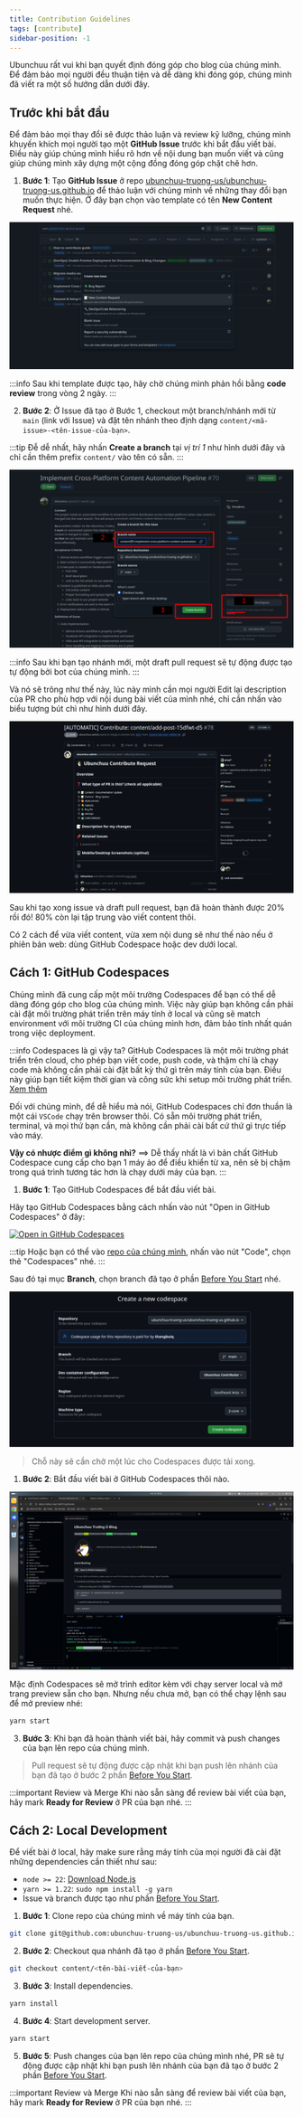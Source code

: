 ```yaml
---
title: Contribution Guidelines
tags: [contribute]
sidebar-position: -1
---
```


Ubunchuu rất vui khi bạn quyết định đóng góp cho blog của chúng mình. Để đảm bảo mọi người đều thuận tiện và dễ dàng khi đóng góp, chúng mình đã viết ra một số hướng dẫn dưới đây.

## Trước khi bắt đầu

Để đảm bảo mọi thay đổi sẽ được thảo luận và review kỹ lưỡng, chúng mình khuyến khích mọi người tạo một **GitHub Issue** trước khi bắt đầu viết bài. Điều này giúp chúng mình hiểu rõ hơn về nội dung bạn muốn viết và cũng giúp chúng mình xây dựng một cộng đồng đóng góp chặt chẽ hơn.

1. **Bước 1**: Tạo **GitHub Issue** ở repo [ubunchuu-truong-us/ubunchuu-truong-us.github.io](https://github.com/ubunchuu-truong-us/ubunchuu-truong-us.github.io) để thảo luận với chúng mình về những thay đổi bạn muốn thực hiện. Ở đây bạn chọn vào template có tên **New Content Request** nhé.

![GitHub Issue](static/github-issue.png)

:::info
Sau khi template được tạo, hãy chờ chúng mình phản hồi bằng **code review** trong vòng 2 ngày.
:::

2. **Bước 2**: Ở Issue đã tạo ở Bước 1, checkout một branch/nhánh mới từ `main` (link với Issue) và đặt tên nhánh theo định dạng `content/<mã-issue>-<tên-issue-của-bạn>`.

:::tip
Đễ dễ nhất, hãy nhấn **Create a branch** tại *vị trí 1* như hình dưới đây và chỉ cần thêm prefix `content/` vào tên có sẵn.
:::

![GitHub Branch](static/github-branch.png)

:::info
Sau khi bạn tạo nhánh mới, một draft pull request sẽ tự động được tạo tự động bởi bot của chúng mình.
:::

Và nó sẽ trông như thế này, lúc này mình cần mọi người Edit lại description của PR cho phù hợp với nội dung bài viết của mình nhé, chỉ cần nhấn vào biểu tượng bút chì như hình dưới đây.

![GitHub PR](static/github-pr.png)

Sau khi tạo xong issue và draft pull request, bạn đã hoàn thành được 20% rồi đó! 80% còn lại tập trung vào viết content thôi.

Có 2 cách để vừa viết content, vừa xem nội dung sẽ như thế nào nếu ở phiên bản web: dùng GitHub Codespace hoặc dev dưới local.

## Cách 1: GitHub Codespaces

Chúng mình đã cung cấp một môi trường Codespaces để bạn có thể dễ dàng đóng góp cho blog của chúng mình. Việc này giúp bạn không cần phải cài đặt môi trường phát triển trên máy tính ở local và cũng sẽ match environment với môi trường CI của chúng mình hơn, đảm bảo tính nhất quán trong việc deployment.

:::info Codespaces là gì vậy ta?
GitHub Codespaces là một môi trường phát triển trên cloud, cho phép bạn viết code, push code, và thậm chí là chạy code mà không cần phải cài đặt bất kỳ thứ gì trên máy tính của bạn. Điều này giúp bạn tiết kiệm thời gian và công sức khi setup môi trường phát triển. [Xem thêm](https://docs.github.com/en/codespaces)

Đối với chúng mình, để dễ hiểu mà nói, GitHub Codespaces chỉ đơn thuần là một cái `VSCode` chạy trên browser thôi. Có sẵn môi trường phát triển, terminal, và mọi thứ bạn cần, mà không cần phải cài bất cứ thứ gì trực tiếp vào máy.

**Vậy có nhược điểm gì không nhỉ?**
==> Dễ thấy nhất là vì bản chất GitHub Codespace cung cấp cho bạn 1 máy ảo để điều khiển từ xa, nên sẽ bị chậm trong quá trình tương tác hơn là chạy dưới máy của bạn.
:::

1. **Bước 1**: Tạo GitHub Codespaces để bắt đầu viết bài.

Hãy tạo GitHub Codespaces bằng cách nhấn vào nút "Open in GitHub Codespaces" ở đây:

[![Open in GitHub Codespaces](https://github.com/codespaces/badge.svg)](https://codespaces.new/ubunchuu-truong-us/ubunchuu-truong-us.github.io)

:::tip
Hoặc bạn có thể vào [repo của chúng mình](https://github.com/ubunchuu-truong-us/ubunchuu-truong-us.github.io), nhấn vào nút "Code", chọn thẻ "Codespaces" nhé.
:::

Sau đó tại mục **Branch**, chọn branch đã tạo ở phần [Before You Start](#before-you-start) nhé.

![GitHub Codespaces](static/github-codespaces.png)

> Chỗ này sẽ cần chờ một lúc cho Codespaces được tải xong.

1. **Bước 2**: Bắt đầu viết bài ở GitHub Codespaces thôi nào.

![GitHub Codespaces Editor](static/github-codespaces-demo.png)

Mặc định Codespaces sẽ mở trình editor kèm với chạy server local và mở trang preview sẵn cho bạn. Nhưng nếu chưa mở, bạn có thể chạy lệnh sau để mở preview nhé:

```bash
yarn start
```

3. **Bước 3**: Khi bạn đã hoàn thành viết bài, hãy commit và push changes của bạn lên repo của chúng mình.

> Pull request sẽ tự động được cập nhật khi bạn push lên nhánh của bạn đã tạo ở bước 2 phần [Before You Start](#before-you-start).

:::important Review và Merge
Khi nào sẵn sàng để review bài viết của bạn, hãy mark **Ready for Review** ở PR của bạn nhé.
:::

## Cách 2: Local Development

Để viết bài ở local, hãy make sure rằng máy tính của mọi người đã cài đặt những dependencies cần thiết như sau:
- `node >= 22`: [Download Node.js](https://nodejs.org/en/download/)
- `yarn >= 1.22`: `sudo npm install -g yarn`
- Issue và branch được tạo như phần [Before You Start](#before-you-start).

1. **Bước 1**: Clone repo của chúng mình về máy tính của bạn.

```bash
git clone git@github.com:ubunchuu-truong-us/ubunchuu-truong-us.github.io.git
```

2. **Bước 2**: Checkout qua nhánh đã tạo ở phần [Before You Start](#before-you-start).

```bash
git checkout content/<tên-bài-viết-của-bạn>
```

3. **Bước 3**: Install dependencies.

```bash
yarn install
```

4. **Bước 4**: Start development server.

```bash
yarn start
```

5. **Bước 5**: Push changes của bạn lên repo của chúng mình nhé, PR sẽ tự động được cập nhật khi bạn push lên nhánh của bạn đã tạo ở bước 2 phần [Before You Start](#before-you-start).

:::important Review và Merge
Khi nào sẵn sàng để review bài viết của bạn, hãy mark **Ready for Review** ở PR của bạn nhé.
:::
